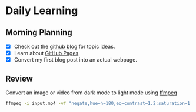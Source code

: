 # Daily Learning

## Morning Planning

- [x] Check out the [github blog](https://github.blog/) for topic ideas.
- [x] Learn about [GitHub Pages](https://skills.github.com/#first-day-on-github).
- [x] Convert my first blog post into an actual webpage.

## Review

Convert an image or video from dark mode to light mode using [ffmpeg](https://www.ffmpeg.org)

```bash
ffmpeg -i input.mp4 -vf "negate,hue=h=180,eq=contrast=1.2:saturation=1.1" output.mp4
```

